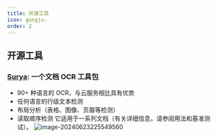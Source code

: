 ```yaml
---
title: 开源工具
icon: gongju-
order: 2
---
```

## 开源工具
### [Surya](https://github.com/VikParuchuri/surya): 一个文档 OCR 工具包
- 90+ 种语言的 OCR，与云服务相比具有优势
- 任何语言的行级文本检测
- 布局分析（表格、图像、页眉等检测）
- 读取顺序检测
它适用于一系列文档（有关详细信息，请参阅用法和基准测试）。
![image-20240623225549560](https://img.shell101.com/miicoblog/image-20240623225549560.png)